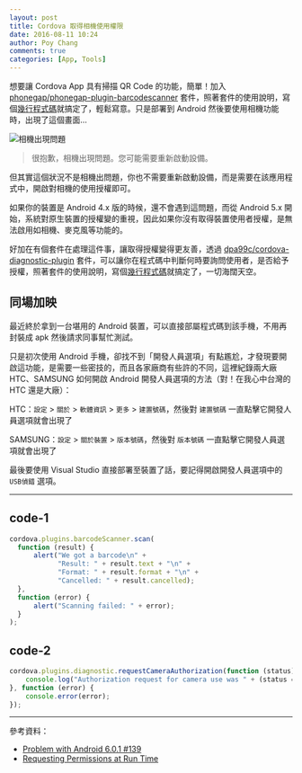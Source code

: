 ```yaml
---
layout: post
title: Cordova 取得相機使用權限
date: 2016-08-11 10:24
author: Poy Chang
comments: true
categories: [App, Tools]
---
```


想要讓 Cordova App 具有掃描 QR Code 的功能，簡單！加入 [phonegap/phonegap-plugin-barcodescanner](https://github.com/phonegap/phonegap-plugin-barcodescanner) 套件，照著套件的使用說明，寫個[幾行程式碼](#code-1)就搞定了，輕鬆寫意。只是部署到 Android 然後要使用相機功能時，出現了這個畫面...

![相機出現問題](http://i.imgur.com/RivLKnr.png)

>很抱歉，相機出現問題。您可能需要重新啟動設備。

但其實這個狀況不是相機出問題，你也不需要重新啟動設備，而是需要在該應用程式中，開啟對相機的使用授權即可。

如果你的裝置是 Android 4.x 版的時候，還不會遇到這問題，而從 Android 5.x 開始，系統對原生裝置的授權變的重視，因此如果你沒有取得裝置使用者授權，是無法啟用如相機、麥克風等功能的。

好加在有個套件在處理這件事，讓取得授權變得更友善，透過 [dpa99c/cordova-diagnostic-plugin](https://github.com/dpa99c/cordova-diagnostic-plugin) 套件，可以讓你在程式碼中判斷何時要詢問使用者，是否給予授權，照著套件的使用說明，寫個[幾行程式碼](#code-2)就搞定了，一切海闊天空。

## 同場加映

最近終於拿到一台堪用的 Android 裝置，可以直接部屬程式碼到該手機，不用再封裝成 apk 然後請求同事幫忙測試。

只是初次使用 Android 手機，卻找不到「開發人員選項」有點尷尬，才發現要開啟這功能，是需要一些密技的，而且各家廠商有些許的不同，這裡紀錄兩大廠 HTC、SAMSUNG 如何開啟 Android 開發人員選項的方法（對！在我心中台灣的 HTC 還是大廠）：

HTC：`設定` > `關於` > `軟體資訊` > `更多` > `建置號碼`，然後對 `建置號碼` 一直點擊它開發人員選項就會出現了

SAMSUNG：`設定` > `關於裝置` > `版本號碼`，然後對 `版本號碼` 一直點擊它開發人員選項就會出現了

最後要使用 Visual Studio 直接部署至裝置了話，要記得開啟開發人員選項中的 `USB偵錯` 選項。

----------

## code-1

```javascript
cordova.plugins.barcodeScanner.scan(
  function (result) {
      alert("We got a barcode\n" +
            "Result: " + result.text + "\n" +
            "Format: " + result.format + "\n" +
            "Cancelled: " + result.cancelled);
  }, 
  function (error) {
      alert("Scanning failed: " + error);
  }
);
```

## code-2

```javascript
cordova.plugins.diagnostic.requestCameraAuthorization(function (status) {
    console.log("Authorization request for camera use was " + (status == cordova.plugins.diagnostic.permissionStatus.GRANTED ? "granted" : "denied"));
}, function (error) {
    console.error(error);
});
```

----------

參考資料：

* [Problem with Android 6.0.1 #139](https://github.com/phonegap/phonegap-plugin-barcodescanner/issues/139)
* [Requesting Permissions at Run Time](https://developer.android.com/training/permissions/requesting.html)
